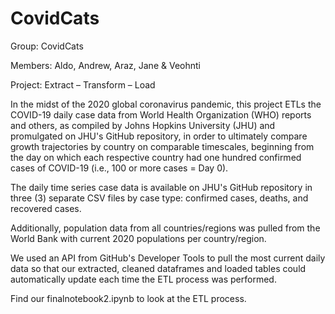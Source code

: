 # CovidCats

Group: CovidCats

Members: Aldo, Andrew, Araz, Jane & Veohnti

Project: Extract – Transform – Load

In the midst of the 2020 global coronavirus pandemic, this project ETLs the COVID-19 daily case data from World Health Organization (WHO) reports and others, as compiled by Johns Hopkins University (JHU) and promulgated on JHU's GitHub repository, in order to ultimately compare growth trajectories by country on comparable timescales, beginning from the day on which each respective country had one hundred confirmed cases of COVID-19 (i.e., 100 or more cases = Day 0).

The daily time series case data is available on JHU's GitHub repository in three (3) separate CSV files by case type:
confirmed cases,
deaths, and
recovered cases.

Additionally, population data from all countries/regions was pulled from the World Bank with current 2020 populations per country/region.

We used an API from GitHub's Developer Tools to pull the most current daily data so that our extracted, cleaned dataframes and loaded tables could automatically update each time the ETL process was performed.

Find our finalnotebook2.ipynb to look at the ETL process.
